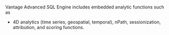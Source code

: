 #
Vantage Advanced SQL Engine includes embedded analytic functions such as 
  - 4D analytics (time series, geospatial, temporal), nPath, sessionization, attribution, and scoring functions.
